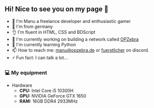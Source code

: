 ## Hi! Nice to see you on my page 👋

- 👤 I'm Manu a freelance developer and enthusiastic gamer
- 📍 I'm  from germany
- 👌 I'm fluent in HTML, CSS and BDScript
- 🔭 I'm currently working on building a network called [OPZebra](https://www.opzebra.de/)
- 🌱 I'm currently learning Python
- 📫 How to reach me: [manu@opzebra.de](mailto:manu@opzebra.de) or [fuerstlicher](https://discord.com/users/477070826668294155) on discord.
- ⚡ Fun fact: I can talk a lot...

### 💻 My equipment

* Hardware
  - **CPU:** Intel Core i5 10300H
  - **GPU:** NVIDIA GeForce GTX 1650
  - **RAM:** 16GB DDR4 2933MHz
